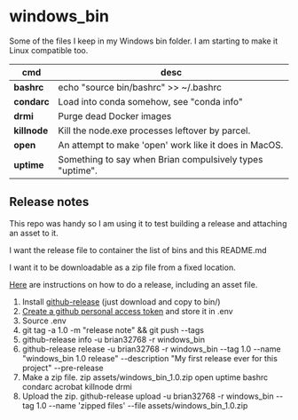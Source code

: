 # windows_bin

Some of the files I keep in my Windows bin folder.
I am starting to make it Linux compatible too.

cmd | desc
--- | ----
**bashrc** | echo "source bin/bashrc" >> ~/.bashrc
**condarc** | Load into conda somehow, see "conda info"
**drmi** | Purge dead Docker images
**killnode** | Kill the node.exe processes leftover by parcel.
**open** | An attempt to make 'open' work like it does in MacOS.
**uptime** | Something to say when Brian compulsively types "uptime".

## Release notes

This repo was handy so I am using it to test 
building a release and attaching an asset to it.

I want the release file to container the list of bins and this README.md

I want it to be downloadable as a zip file from a fixed location.

[Here](https://stackoverflow.com/questions/5207269/how-to-release-a-build-artifact-asset-on-github-with-a-script)
are instructions on how to do a release, including an asset file.

1. Install [github-release](https://github.com/github-release/github-release/releases) (just download and copy to bin/)
2. [Create a github personal access token](https://github.com/settings/tokens) and store it in .env
3. Source .env
4. git tag -a 1.0 -m "release note" && git push --tags
5. github-release info -u brian32768 -r windows_bin
6. github-release release -u brian32768 -r windows_bin --tag 1.0 --name "windows_bin 1.0 release" --description "My first release ever for this project" --pre-release
7. Make a zip file. zip assets/windows_bin_1.0.zip open uptime bashrc condarc acrobat killnode drmi
8. Upload the zip. github-release upload -u brian32768 -r windows_bin --tag 1.0 --name 'zipped files' --file assets/windows_bin_1.0.zip